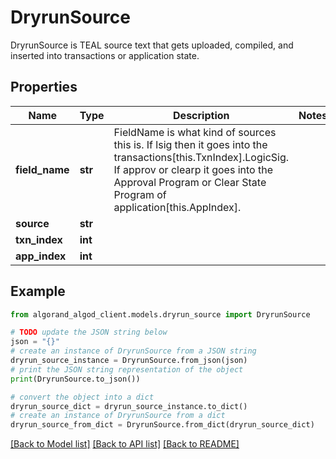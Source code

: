 # DryrunSource

DryrunSource is TEAL source text that gets uploaded, compiled, and inserted into transactions or application state.

## Properties

Name | Type | Description | Notes
------------ | ------------- | ------------- | -------------
**field_name** | **str** | FieldName is what kind of sources this is. If lsig then it goes into the transactions[this.TxnIndex].LogicSig. If approv or clearp it goes into the Approval Program or Clear State Program of application[this.AppIndex]. | 
**source** | **str** |  | 
**txn_index** | **int** |  | 
**app_index** | **int** |  | 

## Example

```python
from algorand_algod_client.models.dryrun_source import DryrunSource

# TODO update the JSON string below
json = "{}"
# create an instance of DryrunSource from a JSON string
dryrun_source_instance = DryrunSource.from_json(json)
# print the JSON string representation of the object
print(DryrunSource.to_json())

# convert the object into a dict
dryrun_source_dict = dryrun_source_instance.to_dict()
# create an instance of DryrunSource from a dict
dryrun_source_from_dict = DryrunSource.from_dict(dryrun_source_dict)
```
[[Back to Model list]](../README.md#documentation-for-models) [[Back to API list]](../README.md#documentation-for-api-endpoints) [[Back to README]](../README.md)


